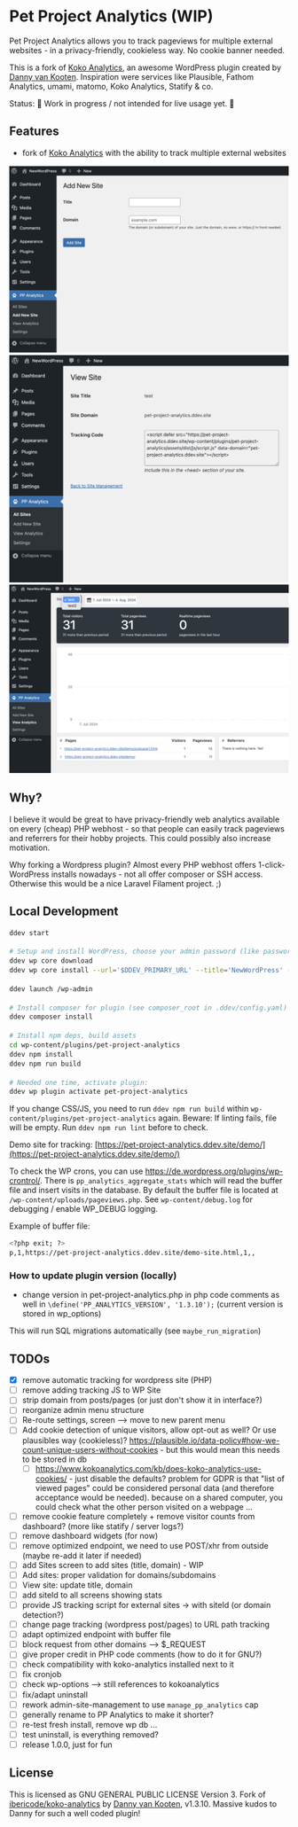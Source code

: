 # Pet Project Analytics (WIP)

Pet Project Analytics allows you to track pageviews for multiple external websites - in a privacy-friendly, cookieless way. No cookie banner needed.

This is a fork of [Koko Analytics](https://www.kokoanalytics.com/), an awesome WordPress plugin created by [Danny van Kooten](https://github.com/dannyvankooten). Inspiration were services like Plausible, Fathom Analytics, umami, matomo, Koko Analytics, Statify & co.

Status: 🚧 Work in progress / not intended for live usage yet. 🚧

## Features

- fork of [Koko Analytics](https://www.kokoanalytics.com/) with the ability to track multiple external websites

![](.readme/screenshot_add_new_site.png?raw=true)
![](.readme/screenshot_view_site.png?raw=true)
![](.readme/screenshot_analytics_by_site.png?raw=true)

## Why?

I believe it would be great to have privacy-friendly web analytics available on every (cheap) PHP webhost - so that people can easily track pageviews and referrers for their hobby projects. This could possibly also increase motivation. 

Why forking a Wordpress plugin? Almost every PHP webhost offers 1-click-WordPress installs nowadays -  not all offer composer  or SSH access. Otherwise this would be a nice Laravel Filament project. ;) 

## Local Development

```bash
ddev start

# Setup and install WordPress, choose your admin password (like password123!)
ddev wp core download
ddev wp core install --url='$DDEV_PRIMARY_URL' --title='NewWordPress' --admin_user=admin --admin_email=admin@example.com --prompt=admin_password

ddev launch /wp-admin

# Install composer for plugin (see composer_root in .ddev/config.yaml)
ddev composer install

# Install npm deps, build assets
cd wp-content/plugins/pet-project-analytics
ddev npm install
ddev npm run build

# Needed one time, activate plugin:
ddev wp plugin activate pet-project-analytics
```

If you change CSS/JS, you need to run `ddev npm run build` within `wp-content/plugins/pet-project-analytics` again. Beware: If linting fails, file will be empty. Run `ddev npm run lint` before to check.

Demo site for tracking: [https://pet-project-analytics.ddev.site/demo/](https://pet-project-analytics.ddev.site/demo/)

To check the WP crons, you can use https://de.wordpress.org/plugins/wp-crontrol/. There is `pp_analytics_aggregate_stats` which will read the buffer file and insert visits in the database. By default the buffer file is located at `/wp-content/uploads/pageviews.php`. See `wp-content/debug.log` for debugging / enable WP_DEBUG logging.

Example of buffer file:

```bash
<?php exit; ?>
p,1,https://pet-project-analytics.ddev.site/demo-site.html,1,,
```

### How to update plugin version (locally)

- change version in pet-project-analytics.php in php code comments as well in `\define('PP_ANALYTICS_VERSION', '1.3.10');` (current version is stored in wp_options)

This will run SQL migrations automatically (see `maybe_run_migration`)

## TODOs

- [x] remove automatic tracking for wordpress site (PHP)
- [ ] remove adding tracking JS to WP Site
- [ ] strip domain from posts/pages (or just don't show it in interface?)
- [ ] reorganize admin menu structure
- [ ] Re-route settings, screen --> move to new parent menu
- [ ] Add cookie detection of unique visitors, allow opt-out as well? Or use plausibles way (cookieless)? https://plausible.io/data-policy#how-we-count-unique-users-without-cookies - but this would mean this needs to be stored in db
    - [ ] https://www.kokoanalytics.com/kb/does-koko-analytics-use-cookies/ - just disable the defaults? problem for GDPR is that "list of viewed pages" could be considered personal data (and therefore acceptance would be needed). because on a shared computer, you could check what the other person visited on a webpage ...
- [ ] remove cookie feature completely + remove visitor counts from dashboard? (more like statify / server logs?)
- [ ] remove dashboard widgets (for now)
- [ ] remove optimized endpoint, we need to use POST/xhr from outside (maybe re-add it later if needed)
- [ ] add Sites screen to add sites (title, domain) - WIP
- [ ] Add sites: proper validation for domains/subdomains
- [ ] View site: update title, domain
- [ ] add siteId to all screens showing stats
- [ ] provide JS tracking script for external sites -> with siteId (or domain detection?)
- [ ] change page tracking (wordpress post/pages) to URL path tracking
- [ ] adapt optimized endpoint with buffer file
- [ ] block request from other domains --> $_REQUEST
- [ ] give proper credit in PHP code comments (how to do it for GNU?)
- [ ] check compatibility with koko-analytics installed next to it
- [ ] fix cronjob
- [ ] check wp-options --> still references to kokoanalytics
- [ ] fix/adapt uninstall
- [ ] rework admin-site-management to use `manage_pp_analytics` cap
- [ ] generally rename to PP Analytics to make it shorter?
- [ ] re-test fresh install, remove wp db ... 
- [ ] test uninstall, is everything removed?
- [ ] release 1.0.0, just for fun

## License

This is licensed as GNU GENERAL PUBLIC LICENSE Version 3. Fork of [ibericode/koko-analytics](https://github.com/ibericode/koko-analytics/) by [Danny van Kooten](https://github.com/dannyvankooten), v1.3.10. Massive kudos to Danny for such a well coded plugin!
